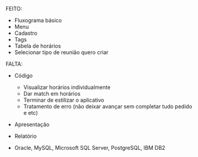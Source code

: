 FEITO:

- Fluxograma básico
- Menu
- Cadastro
- Tags
- Tabela de horários
- Selecionar tipo de reunião quero criar



FALTA:

- Código
    - Visualizar horários individualmente
    - Dar match em horários
    - Terminar de estilizar o aplicativo
    - Tratamento de erro (não deixar avançar sem completar tudo pedido e etc)

- Apresentação
- Relatório

- Oracle, MySQL, Microsoft SQL Server, PostgreSQL, IBM DB2